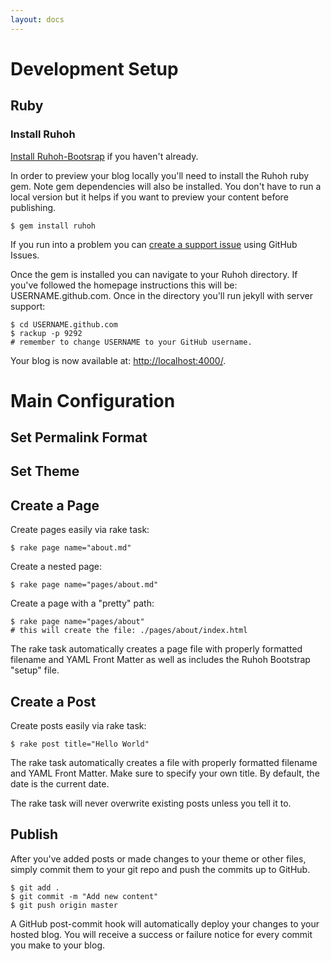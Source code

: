 ```yaml
---
layout: docs
---
```



# Development Setup

## Ruby 

### Install Ruhoh

[Install Ruhoh-Bootsrap](/index.html#start-now) if you haven't already.

  
In order to preview your blog locally you'll need to install the Ruhoh ruby gem. Note gem dependencies will also be installed.
You don't have to run a local version but it helps if you want to preview your content before publishing.

    $ gem install ruhoh

If you run into a problem you can [create a support issue](https://github.com/plusjade/jekyll-bootstrap/issues) using GitHub Issues.

Once the gem is installed you can navigate to your Ruhoh directory.
If you've followed the homepage instructions this will be: USERNAME.github.com.
Once in the directory you'll run jekyll with server support:

    $ cd USERNAME.github.com 
    $ rackup -p 9292
    # remember to change USERNAME to your GitHub username.

Your blog is now available at: [http://localhost:4000/](http://localhost:4000/).


# Main Configuration

## Set Permalink Format

## Set Theme


## Create a Page

Create pages easily via rake task:

    $ rake page name="about.md"
    
Create a nested page:

    $ rake page name="pages/about.md"
    
Create a page with a "pretty" path:

    $ rake page name="pages/about"
    # this will create the file: ./pages/about/index.html
    
The rake task automatically creates a page file with properly formatted filename and YAML Front Matter 
as well as includes the Ruhoh Bootstrap "setup" file.


## Create a Post

Create posts easily via rake task:

    $ rake post title="Hello World"

The rake task automatically creates a file with properly formatted filename and YAML Front Matter.
Make sure to specify your own title. By default, the date is the current date.

The rake task will never overwrite existing posts unless you tell it to.


## Publish

After you've added posts or made changes to your theme or other files, simply commit them to your git repo and push the commits up to GitHub.

    $ git add .
    $ git commit -m "Add new content"
    $ git push origin master

A GitHub post-commit hook will automatically deploy your changes to your hosted blog. You will receive a success or failure notice for every commit you make to your blog.

